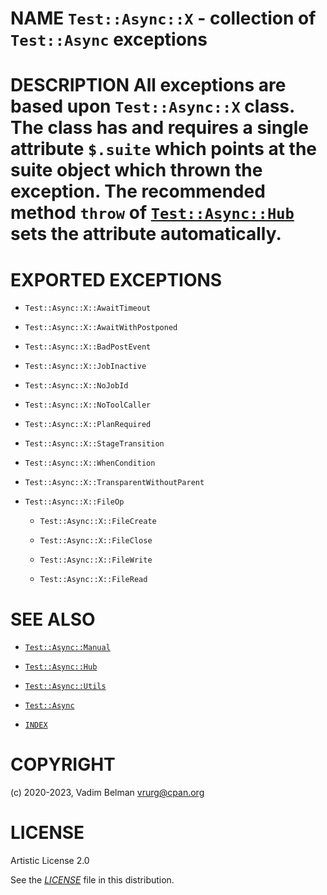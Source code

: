 # NAME `Test::Async::X` - collection of `Test::Async` exceptions

# DESCRIPTION All exceptions are based upon `Test::Async::X` class. The class has and requires a single attribute `$.suite` which points at the suite object which thrown the exception. The recommended method `throw` of [`Test::Async::Hub`](Hub.md) sets the attribute automatically.

# EXPORTED EXCEPTIONS

  - `Test::Async::X::AwaitTimeout`

  - `Test::Async::X::AwaitWithPostponed`

  - `Test::Async::X::BadPostEvent`

  - `Test::Async::X::JobInactive`

  - `Test::Async::X::NoJobId`

  - `Test::Async::X::NoToolCaller`

  - `Test::Async::X::PlanRequired`

  - `Test::Async::X::StageTransition`

  - `Test::Async::X::WhenCondition`

  - `Test::Async::X::TransparentWithoutParent`

  - `Test::Async::X::FileOp`
    
      - `Test::Async::X::FileCreate`
    
      - `Test::Async::X::FileClose`
    
      - `Test::Async::X::FileWrite`
    
      - `Test::Async::X::FileRead`

# SEE ALSO

  - [`Test::Async::Manual`](Manual.md)

  - [`Test::Async::Hub`](Hub.md)

  - [`Test::Async::Utils`](Utils.md)

  - [`Test::Async`](../Async.md)

  - [`INDEX`](../../../../INDEX.md)

# COPYRIGHT

(c) 2020-2023, Vadim Belman <vrurg@cpan.org>

# LICENSE

Artistic License 2.0

See the [*LICENSE*](../../../../LICENSE) file in this distribution.
